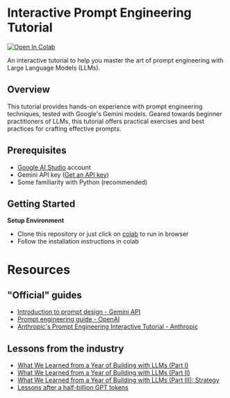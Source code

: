 # Interactive Prompt Engineering Tutorial

[![Open In Colab](https://colab.research.google.com/assets/colab-badge.svg)](https://colab.research.google.com/github/limyewjin/llm-tutorial/blob/main/Prompt_Engineering_Tutorial.ipynb)

An interactive tutorial to help you master the art of prompt engineering with Large Language Models (LLMs).

## Overview

This tutorial provides hands-on experience with prompt engineering techniques, tested with Google's Gemini models. Geared towards beginner practitioners of LLMs, this tutorial offers practical exercises and best practices for crafting effective prompts.

## Prerequisites

- [Google AI Studio](https://aistudio.google.com/) account
- Gemini API key ([Get an API key](https://aistudio.google.com/app/apikey))
- Some familiarity with Python (recommended)

## Getting Started

**Setup Environment**
 - Clone this repository or just click on [colab](https://colab.research.google.com/github/limyewjin/llm-tutorial/blob/main/Prompt_Engineering_Tutorial.ipynb) to run in browser
 - Follow the installation instructions in colab

# Resources

## "Official" guides

- [Introduction to prompt design - Gemini API](https://ai.google.dev/gemini-api/docs/prompting-intro)
- [Prompt engineering guide - OpenAI](https://platform.openai.com/docs/guides/prompt-engineering)
- [Anthropic's Prompt Engineering Interactive Tutorial - Anthropic](https://github.com/anthropics/prompt-eng-interactive-tutorial)

## Lessons from the industry

- [What We Learned from a Year of Building with LLMs (Part I)](https://www.oreilly.com/radar/what-we-learned-from-a-year-of-building-with-llms-part-i/)
- [What We Learned from a Year of Building with LLMs (Part II)](https://www.oreilly.com/radar/what-we-learned-from-a-year-of-building-with-llms-part-ii/)
- [What We Learned from a Year of Building with LLMs (Part III): Strategy](https://www.oreilly.com/radar/what-we-learned-from-a-year-of-building-with-llms-part-iii-strategy/)
- [Lessons after a half-billion GPT tokens](https://kenkantzer.com/lessons-after-a-half-billion-gpt-tokens/)
